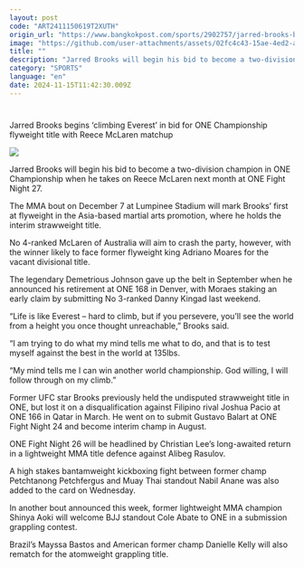 ```yaml
---
layout: post
code: "ART2411150619T2XUTH"
origin_url: "https://www.bangkokpost.com/sports/2902757/jarred-brooks-begins-climbing-everest-in-bid-for-one-championship-flyweight-title-with-reece-mclaren-matchup"
image: "https://github.com/user-attachments/assets/02fc4c43-15ae-4ed2-a207-836ba690ddfd"
title: ""
description: "Jarred Brooks will begin his bid to become a two-division champion in ONE Championship when he takes on Reece McLaren next month at ONE Fight Night 27."
category: "SPORTS"
language: "en"
date: 2024-11-15T11:42:30.009Z
---
```


# 

Jarred Brooks begins ‘climbing Everest’ in bid for ONE Championship flyweight title with Reece McLaren matchup

![](https://github.com/user-attachments/assets/c0ebaae8-bf7b-42bb-af37-a839445937ac)

Jarred Brooks will begin his bid to become a two-division champion in ONE Championship when he takes on Reece McLaren next month at ONE Fight Night 27.

The MMA bout on December 7 at Lumpinee Stadium will mark Brooks’ first at flyweight in the Asia-based martial arts promotion, where he holds the interim strawweight title.

No 4-ranked McLaren of Australia will aim to crash the party, however, with the winner likely to face former flyweight king Adriano Moares for the vacant divisional title.

The legendary Demetrious Johnson gave up the belt in September when he announced his retirement at ONE 168 in Denver, with Moraes staking an early claim by submitting No 3-ranked Danny Kingad last weekend.

“Life is like Everest – hard to climb, but if you persevere, you’ll see the world from a height you once thought unreachable,” Brooks said. 

“I am trying to do what my mind tells me what to do, and that is to test myself against the best in the world at 135lbs. 

“My mind tells me I can win another world championship. God willing, I will follow through on my climb.”

Former UFC star Brooks previously held the undisputed strawweight title in ONE, but lost it on a disqualification against Filipino rival Joshua Pacio at ONE 166 in Qatar in March. He went on to submit Gustavo Balart at ONE Fight Night 24 and become interim champ in August.

ONE Fight Night 26 will be headlined by Christian Lee’s long-awaited return in a lightweight MMA title defence against Alibeg Rasulov.

A high stakes bantamweight kickboxing fight between former champ Petchtanong Petchfergus and Muay Thai standout Nabil Anane was also added to the card on Wednesday.

In another bout announced this week, former lightweight MMA champion Shinya Aoki will welcome BJJ standout Cole Abate to ONE in a submission grappling contest.

Brazil’s Mayssa Bastos and American former champ Danielle Kelly will also rematch for the atomweight grappling title.